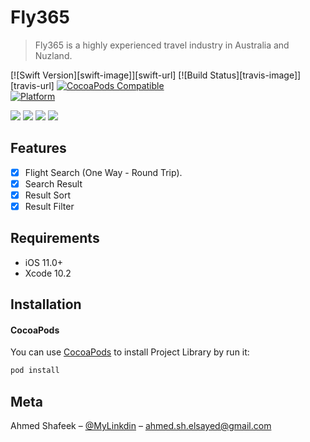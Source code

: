 # Fly365
> Fly365 is a highly experienced travel industry in Australia and Nuzland.

[![Swift Version][swift-image]][swift-url]
[![Build Status][travis-image]][travis-url]
[![CocoaPods Compatible](https://img.shields.io/cocoapods/v/EZSwiftExtensions.svg)](https://img.shields.io/cocoapods/v/LFAlertController.svg)  
[![Platform](https://img.shields.io/cocoapods/p/LFAlertController.svg?style=flat)](http://cocoapods.org/pods/LFAlertController)


![](https://lh3.googleusercontent.com/oIIUPkT-iVALVpa_GzJMANhbBecSCN98bEtcGG_Z7cyHKnHMscZmHgyBVaHoPLU5eSHFzhb6HHhaRBBxD3EvEaDLb99jUvIZiPFjEZZn9u3KRl0BKGvBp_c5zEOewJQJqs1ydAIDY35waP_WlXEchgiY_d9ShBn2Hh9LnzOKGsOaPSkwD3QvMEliC8R5cy4h3hRkWfFtDkZ3KjUzlnPe9pJgNdml3hU-gMLuBNGIJtoHqBDM0UG5jM7M-iXIZ881R1MtrYYY3e7LgZRETDGBkacXnyiQf8ajyYkBL9LwimD6wW8gReSccmWryj8hoXH553XU8ZVaB2HKZ_Dy8WNHZ5Rtm5N31HKWM2oNvB4uscsWqrjcsIXf6uc1cUM6meJXdNxczBqivy5aSiyb-_TPifCX5uv302LSwdOFOnYuHSdN2HdeLm65l6ykp1E4XjVrAAIxseiomZyl_DG76lGVFBEPv0EGq64ZoVLd5kzulGOTNCEs59P58gkMcTv78L8Fxh-bODabVTgDc6btBVnJ1SPx0XWxwtil0S6220gndqCaKFL-KcKI1AHWAveodx6-g6Xr5_wt-nPmVkqXxeVuaQ5BxX6rhl4shTdW9GdpbW5P3owJndAni61O8iXYRkVsWmhk07Z32Xuvz4bAzmISVF-VIvZmiz0=w430-h762-no) ![](https://lh3.googleusercontent.com/jP1mLykZbjds0WlPE3a6nRPo5IiSvLrUD9mHa_jRTKARQOM08sys9hp63cE37ubh0irR1jbeQp2EicpqYtLzBZvq3K1eA6PZOZKX0IMVRaVKiZQbS_tCU7a0duOwX71OTIdwtQe_RBT5GxsNWYYuraVwFOO_6HHOiQSnLjf9I7JUbG0TSC3Kj6ygWAf48x4pIhzxzB6_28vpaeMgmvcHDNrZc3jOJWi2EIaF2AHDaRYVP2P6kQoN5fQkUEbLXZr208yMsZ_EjXBey8ryogIBBID5-3dFOsL0X_kAhUq4OkaHJzGb-Goqo9SZQgnWsBEIbTvR_jr2nEHclgoC7A2ZSRsemW-DqLVM2_727a2h1NMxgpQs1p7s0RsIZElj7VMZ25iCUweloURJf9HeYcRCfdikFK0dZCdCzh1-qRJ0CsgvwFq9on1wvGt2NHM7KKFm2pKybDDy-PYUquFewxHL3hKVsR2ibu2_Nv0vUPhtMaqyPKh2rcnnokTumImY61L0CnFlZ9z84yX1EahGvi6Vk7HJOUZSNSzFRmeu6YjxY4XKHlac4NYtNoKXyA6eY3bCQfAbUaETaFS1NvfBcEymckTJmWcVoBR8qE3XGWT6RWL8Zkrf_kXKCvD93m18czoEYQWcgxpTyuHecAumt2tI3gIclLxAF2I=w430-h762-no) ![](https://lh3.googleusercontent.com/roT57YYXZe_TUvd-y2t9eaNJwO3hms4qaqah-ixRDjjZszlN6pXYKIpcMN18jJqSrKflJ6OGhKpxtA8KYiP3N0aVzFi5KjY2k_Z4tIt_yZHdB1Q_9tZLNtXbzxcMoGmv6yw21eP6e4eQATDw4-bovDAbJdTZnh8mf8ysFtaApQ4JzN_soNAvPqvU-LGwtoNoLFmomZV37ON08mIMdFPw2COSxxVs3pjOZUZhNXaeEf8fwS1LyiRCGIu9D0byxlH4UWkBemi_6kQiK_Luun09yG5loELzaWT3HGbj4MYJf6-TmW0yePyl99IiF9wTnPdDtV_ZprRdPwRsbMO5Z-qJqU0o6RdZP9nIqLVlVkV_Xx2WkqMxNXkxPydG-4CEDLSvq_b_UajUF2B99_0CE1e-upgRHWjgj9xF4usqpGcAEr3h6x1JtUdss7vO_4n4e_cPd4Ag7rCFEDQ-jyX_n-iTP2gbh5-yPS0p4utR-sz2TG2PdUHFz93oLlAYCM5HAp5WvGSYOwv8L_bU-vTruzsA2wG32TFJAp8knsBIalZmKT80J5Nyalt9mO35G7gGeDoGRb_CO--pw2O_gHZqdo6wX0dGDSWfTo0iYgP-4QDnoy9XETsqkoZ4_H6x7mHiSeFNeS93T_svR2nmswu3uHq1ke-BXx_2kKU=w430-h762-no) ![](https://lh3.googleusercontent.com/sYOx-pNx52P2FWwC8NMPdUpfhZDuKK5DOnrb6njjXmorKo7Ct1Nu3XjeE1rvxjb84BX9BfZt5_rpN7aoj_b6dbcsVRujPbTyFhNl9g0nrVmK-bg3_Vubh3j_E5zg9b1UZRpFuhadBFzLC95LkBREfQkfwM2lcnLz9yiPeFgO9TnMJYOPmYRjRSVJGdmLJragFypbx8XQjJA3FnKOQEdLy562ECjAw7SslZrF4h1iLSTztnDDjSYL1Fo7ZyWFy0xxl_z-MEP0hE7cmdjCwTSClEnAC_URo0BCWTmMpAx7-nJ9nBQf0n7IK4t-3nTEDMFIwdu7ULpPJmtxDtGSKmd6Ni8UObtR4jUnMKAAnJhYBiU3-FG8lRzKdAlFzJKnoaO2pABAZp_FHiqoE-RYSZ8ImW4cJMIqUSWxdHjwygSD7e8kd5pfijONMRUIqa4KByc1UCq4ULJ7XrzrelgwdD-oho5_Wy_x9gDJC0M8iBh02-KGdeE9aY8gepG6bpchKV4sX_eHhf0ea-HtooOdECUoN50k9Brw89u-QR6igUv2CLWFi96lfd1YzHIZ3v1RJEMQHRyCfL953yvCyVQOADhL7Sy1aiflJucCGZbUVQTYR5c65PhxkKVxW7eGepPcdfLTTXWgT5KzLXhkOuiannvNsX6iv7n_UKQ=w430-h762-no)

## Features

- [x] Flight Search (One Way - Round Trip).
- [x] Search Result
- [x] Result Sort
- [x] Result Filter

## Requirements

- iOS 11.0+
- Xcode 10.2

## Installation

#### CocoaPods
You can use [CocoaPods](http://cocoapods.org/) to install Project Library by run it:

```ruby
pod install
```

## Meta

Ahmed Shafeek – [@MyLinkdin](https://www.linkedin.com/in/ahmed-shafeek-a0770b97) – ahmed.sh.elsayed@gmail.com
